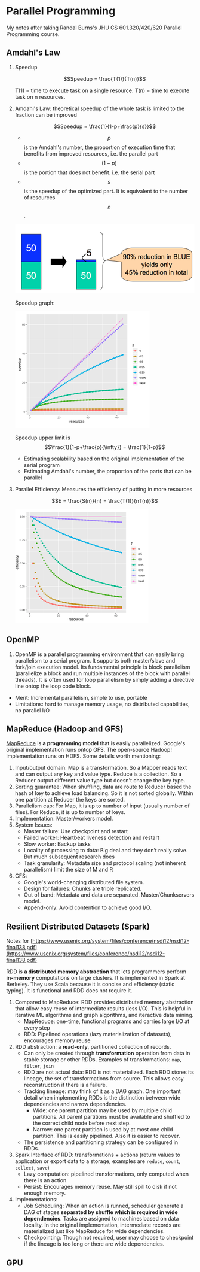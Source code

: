# Parallel Programming

My notes after taking Randal Burns's JHU CS 601.320/420/620 Parallel Programming course.

## Amdahl's Law

1. Speedup

   $$Speedup = \frac{T(1)}{T(n)}$$

   T(1) = time to execute task on a single resource. T(n) = time to execute task on n resources.

2. Amdahl's Law: theoretical speedup of the whole task is limited to the fraction can be improved

   $$Speedup = \frac{1}{1-p+\frac{p}{s}}$$

   - $$p$$ is the Amdahl's number, the proportion of execution time that benefits from improved resources, i.e. the parallel part
   - $$(1-p)$$ is the portion that does not benefit. i.e. the serial part
   - $$s$$ is the speedup of the optimized part. It is equivalent to the number of resources $$n$$.

   ![amdahl](./assets/amdahl.png)

   Speedup graph:

   ![speedup_graph](./assets/speedup_graph.png)

   Speedup upper limit is $$\frac{1}{1-p+\frac{p}{\infty}} = \frac{1}{1-p}$$

   - Estimating scalability based on the original implementation of the serial program
   - Estimating Amdahl's number, the proportion of the parts that can be parallel

3. Parallel Efficiency: Measures the efficiency of putting in more resources

   $$E = \frac{S(n)}{n} = \frac{T(1)}{nT(n)}$$

   ![parallel_efficiency](./assets/parallel_efficiency.png)

## OpenMP

1. OpenMP is a parallel programming environment that can easily bring parallelism to a serial program. It supports both master/slave and fork/join execution model. Its fundamental principle is block parallelism (parallelize a block and run multiple instances of the block with parallel threads). It is often used for loop parallelism by simply adding a directive line ontop the loop code block.

  - Merit: Incremental parallelism, simple to use, portable
  - Limitations: hard to manage memory usage, no distributed capabilities, no parallel I/O


## MapReduce (Hadoop and GFS)

[MapReduce](https://static.googleusercontent.com/media/research.google.com/en//archive/mapreduce-osdi04.pdf) is **a programming model** that is easily parallelized. Google's original implementation runs ontop GFS. The open-source Hadoop! implementation runs on HDFS. Some details worth mentioning:

1. Input/output domain: Map is a transformation. So a Mapper reads text and can output any key and value type. Reduce is a collection. So a Reducer output different value type but doesn't change the key type.
2. Sorting guarantee: When shuffling, data are route to Reducer based the hash of key to achieve load balancing. So it is not sorted globally. Within one partition at Reducer the keys are sorted.
3. Parallelism cap: For Map, it is up to number of input (usually number of files). For Reduce, it is up to number of keys.
4. Implementation: Master/workers model.
5. System Issues:
    - Master failure: Use checkpoint and restart
    - Failed worker: Heartbeat liveness detection and restart
    - Slow worker: Backup tasks
    - Locality of processing to data: Big deal and they don’t really solve. But much subsequent research does
    - Task granularity: Metadata size and protocol scaling (not inherent parallelism) limit the size of M and R
6. GFS:
    - Google's world-changing distributed file system.
    - Design for failures: Chunks are triple replicated.
    - Out of band: Metadata and data are separated. Master/Chunkservers model.
    - Append-only: Avoid contention to achieve good I/O.

## Resilient Distributed Datasets (Spark)

Notes for [https://www.usenix.org/system/files/conference/nsdi12/nsdi12-final138.pdf](https://www.usenix.org/system/files/conference/nsdi12/nsdi12-final138.pdf)

RDD is **a distributed memory abstraction** that lets programmers perform **in-memory** computations on large clusters. It is implemented in Spark at Berkeley. They use Scala because it is concise and efficiency (static typing). It is functional and RDD does not require it.

1. Compared to MapReduce: RDD provides distributed memory abstraction that allow easy reuse of intermediate results (less I/O). This is helpful in iterative ML algorithms and graph algorithms, and iteractive data mining.
   - MapReduce: one-time, functional programs and carries large I/O at every step
   - RDD: Pipelined operations (lazy materialization of datasets), encourages memory reuse
2. RDD abstraction: a **read-only**, partitioned collection of records.
   - Can only be created through **transformation** operation from data in stable storage or other RDDs. Examples of transformations: `map`, `filter`, `join`
   - RDD are not actual data: RDD is not materialized. Each RDD stores its lineage, the set of transformations from source. This allows easy reconstruction if there is a failure.
   - Tracking lineage: may think of it as a DAG graph. One important detail when implementing RDDs is the distinction between wide dependencies and narrow dependencies.
     - Wide: one parent partition may be used by multiple child partitions. All parent partitions must be available and shuffled to the correct child node before next step.
     - Narrow: one parent partition is used by at most one child partition. This is easily pipelined. Also it is easier to recover.
   - The persistence and partitioning strategy can be configured in RDDs.
3. Spark Interface of RDD: transformations + actions (return values to application or export data to a storage, examples are `reduce`, `count`, `collect`, `save`)
   - Lazy computation: pipelined transformations, only computed when there is an action.
   - Persist: Encourages memory reuse. May still spill to disk if not enough memory.
4. Implementations:
   - Job Scheduling: When an action is runned, scheduler generate a DAG of stages **separated by shuffle which is required in wide dependencies**. Tasks are assigned to machines based on data locality. In the original implementation, intermediate records are materialized just like MapReduce for wide dependencies.
   - Checkpointing: Though not required, user may choose to checkpoint if the lineage is too long or there are wide dependencies.

## GPU
